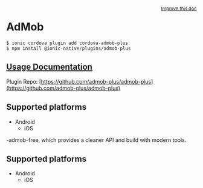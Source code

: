 <a style="float:right;font-size:12px;" href="http://github.com/danielsogl/awesome-cordova-plugins/edit/master/src/@awesome-cordova-plugins/plugins/admob-plus/index.ts#L67">
  Improve this doc
</a>

# AdMob

```
$ ionic cordova plugin add cordova-admob-plus
$ npm install @ionic-native/plugins/admob-plus
```

## [Usage Documentation](https://ionicframework.com/docs/native/admob-plus/)

Plugin Repo: [https://github.com/admob-plus/admob-plus](https://github.com/admob-plus/admob-plus)



## Supported platforms

- Android
  - iOS
  


-admob-free, which provides a cleaner API and build with modern tools.

## Supported platforms

- Android
  - iOS
  


